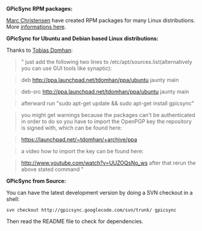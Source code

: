 **GPicSync RPM packages:**

[Marc Christensen](http://blog.mecworks.com/) have created RPM packages for many Linux distributions. More [informations here](RpmPackages.md).

**GPicSync for Ubuntu and Debian based Linux distributions:**

Thanks to [Tobias Domhan](http://devnull.tdomhan.de/):

> "
> just add the following two lines to /etc/apt/sources.list(alternatively
> you can use GUI tools like synaptic):

> deb http://ppa.launchpad.net/tdomhan/ppa/ubuntu jaunty main

> deb-src http://ppa.launchpad.net/tdomhan/ppa/ubuntu jaunty main

> afterward run "sudo  apt-get update && sudo apt-get install gpicsync"

> you might get warnings because the packages can't be authenticated
> in order to do so you have to import the OpenPGP key the repository is
> signed with, which can be found here:

> https://launchpad.net/~tdomhan/+archive/ppa

> a video how to import the key can be found here:

> http://www.youtube.com/watch?v=UUZOQsNo_ws
> after that rerun the above stated command
> "

**GPicSync from Source:**

You can have the latest development version by doing a SVN checkout in a shell:

`svn checkout http://gpicsync.googlecode.com/svn/trunk/ gpicsync`

Then read the README file to check for dependencies.